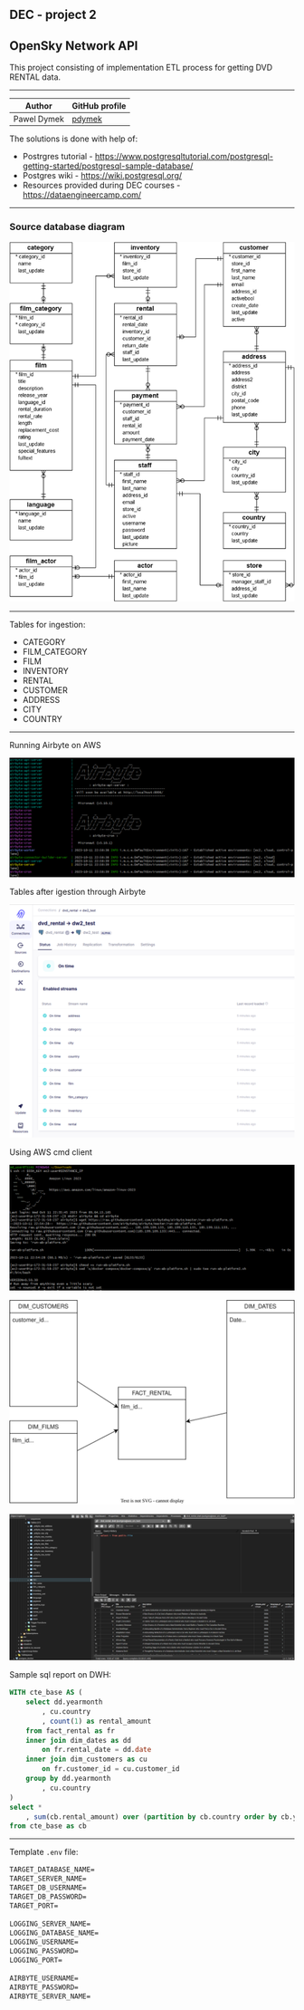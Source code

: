 ## DEC - project 2
## OpenSky Network API

This project consisting of implementation ETL process for getting DVD RENTAL data.

---

| Author          | GitHub profile |
| ---           | --- |
|Pawel Dymek    | [pdymek](https://github.com/pdymek)|


The solutions is done with help of:
- Postrgres tutorial - https://www.postgresqltutorial.com/postgresql-getting-started/postgresql-sample-database/
- Postgres wiki - https://wiki.postgresql.org/
- Resources provided during DEC courses - https://dataengineercamp.com/


---
### Source database diagram
![dvd-rental-sample-database-diagram](/docs/dvd-rental-sample-database-diagram.png)


---

Tables for ingestion:
- CATEGORY
- FILM_CATEGORY
- FILM
- INVENTORY
- RENTAL
- CUSTOMER
- ADDRESS
- CITY
- COUNTRY

---

Running Airbyte on AWS

![aribyte_aws](/docs/airbyte_aws.png)

Tables after igestion through Airbyte

![airbyte_table](/docs/airbyte_tables.png)

Using AWS cmd client

![aws_client](/docs/aws_client.png)

![dwh](/docs/dwh.drawio.svg)

![dvd_rental_dwh](/docs/dvd_rental_dwh.png)


Sample sql report on DWH:

``` sql
WITH cte_base AS (
	select dd.yearmonth
		, cu.country
		, count(1) as rental_amount
	from fact_rental as fr
	inner join dim_dates as dd
		on fr.rental_date = dd.date
	inner join dim_customers as cu
		on fr.customer_id = cu.customer_id
	group by dd.yearmonth
		, cu.country	
)
select *
	, sum(cb.rental_amount) over (partition by cb.country order by cb.yearmonth asc) as cumulative_rental_amount
from cte_base as cb
```

---

Template `.env` file:

```
TARGET_DATABASE_NAME=
TARGET_SERVER_NAME=
TARGET_DB_USERNAME=
TARGET_DB_PASSWORD=
TARGET_PORT=

LOGGING_SERVER_NAME=
LOGGING_DATABASE_NAME=
LOGGING_USERNAME=
LOGGING_PASSWORD=
LOGGING_PORT=

AIRBYTE_USERNAME=
AIRBYTE_PASSWORD=
AIRBYTE_SERVER_NAME=
```